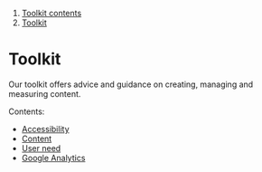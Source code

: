 1.  [Toolkit contents](/docs/core/contents)
2.  [Toolkit](#)

# Toolkit

Our toolkit offers advice and guidance on creating, managing and measuring content.

Contents:
*   [Accessibility](accessibility)
*   [Content](content)
*   [User need](user-need)
*   [Google Analytics](google-analytics)
